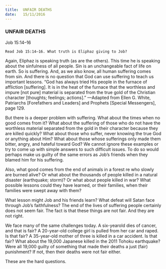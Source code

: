 ```yaml
---
title:  UNFAIR DEATHS
date:   15/11/2016
---
```


### UNFAIR DEATHS

Job 15:14–16

`Read Job 15:14–16. What truth is Eliphaz giving to Job?`

Again, Eliphaz is speaking truth (as are the others). This time he is speaking about the sinfulness of all people. Sin is an unchangeable fact of life on earth. So is suffering. And, as we also know, all human suffering comes from sin. And there is no question that God can use suffering to teach us important lessons. “God has always tried His people in the furnace of affliction [suffering]. It is in the heat of the furnace that the worthless and impure [not pure] material is separated from the true gold of the Christian character [thoughts; feelings; actions].” —Adapted from Ellen G. White, Patriarchs [Forefathers and Leaders] and Prophets [Special Messengers], page 129.

But there is a deeper problem with suffering. What about the times when no good comes from it? What about the suffering of those who do not have the worthless material separated from the gold in their character because they are killed quickly? What about those who suffer, never knowing the true God or anything about Him? What about those whose sufferings only made them bitter, angry, and hateful toward God? We cannot ignore these examples or try to come up with simple answers to such difficult issues. To do so would perhaps make us guilty of the same errors as Job’s friends when they blamed him for his suffering.

Also, what good comes from the end of animals in a forest  re who slowly are burned alive? Or what about the thousands of people killed in a natural disaster (earthquake; storm)? Or what about people killed in war? What possible lessons could they have learned, or their families, when their families were swept away with them?

What lesson might Job and his friends learn? What defeat will Satan face through Job’s faithfulness? The end of the lives of suffering people certainly does not seem fair. The fact is that these things are not fair. And they are not right.

We face many of the same challenges today. A six-yearold dies of cancer, and that is fair? A 20-year-old college girl is pulled from her car and raped. Is that fair? A 35-year-old mother of three is killed in a car accident. Is that fair? What about the 19,000 Japanese killed in the 2011 Tohoku earthquake? Were all 19,000 guilty of something that made their deaths a just (fair) punishment? If not, then their deaths were not fair either.

These are the hard questions.